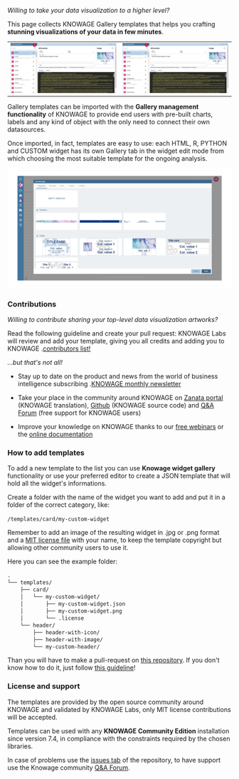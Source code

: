 *Willing to take your data visualization to a higher level?*

This page collects KNOWAGE Gallery templates that helps you crafting **stunning visualizations of your data in few minutes**.


|  |             |
|:-------------:|:---------------:|
|    [![gallery-setting](./assets/img/knowage-gallery-set.png)](https://github.com/KnowageLabs/knowage-gallery-templates/tree/main/templates/card)  |    [![gallery-setting](./assets/img/knowage-gallery-set.png)](https://github.com/KnowageLabs/knowage-gallery-templates/tree/main/templates/header)   |


Gallery templates can be imported with the **Gallery management functionality** of KNOWAGE to provide end users with pre-built charts, labels and any kind of object with the only need to connect their own datasources.

Once imported, in fact, templates are easy to use: each HTML, R, PYTHON and CUSTOM widget has its own Gallery tab in the widget edit mode from which choosing the most suitable template for the ongoing analysis.

![Cards](./assets/img/knowage-gallery-list.png)


### Contributions

*Willing to contribute sharing your top-level data visualization artworks?*

Read the following guideline and create your pull request: KNOWAGE Labs will review and add your template, giving you all credits and adding you to KNOWAGE .[contributors list!](https://www.knowage-suite.com/site/licensing/community-edition/)



*...but that's not all!*

* Stay up to date on the product and news from the world of business intelligence subscribing .[KNOWAGE monthly newsletter](https://www.knowage-suite.com/site/knowage-newsletter/)

* Take your place in the community around KNOWAGE on [Zanata portal](https://www.knowage-suite.com/zanata/) (KNOWAGE translation), [Github](https://github.com/KnowageLabs) (KNOWAGE source code) and [Q&A Forum](https://www.knowage-suite.com/qa/) (free support for KNOWAGE users)

* Improve your knowledge on KNOWAGE thanks to our [free webinars](https://www.knowage-suite.com/site/resources/knowage-webinars/) or the [online documentation](https://knowage-suite.readthedocs.io/)



### How to add templates

To add a new template to the list you can use **Knowage widget gallery** functionality or use your preferred editor to create a JSON template that will hold all the widget's informations.

Create a folder with the name of the widget you want to add and put it in a folder of the correct category, like:

``` /templates/card/my-custom-widget ```

Remember to add an image of the resulting widget in .jpg or .png format and a [MIT license file](https://github.com/git/git-scm.com/blob/main/MIT-LICENSE.txt) with your name, to keep the template copyright but allowing other community users to use it.

Here you can see the example folder:
``` 
.
└── templates/
    ├── card/
    │   └── my-custom-widget/
    │       ├── my-custom-widget.json
    │       ├── my-custom-widget.png
    │       └── .license
    └── header/
        ├── header-with-icon/
        ├── header-with-image/
        └── my-custom-header/

```

Than you will have to make a pull-request on [this repository](https://github.com/KnowageLabs/knowage-gallery-templates). If you don't know how to do it, just follow [this guideline](https://docs.github.com/en/desktop/contributing-and-collaborating-using-github-desktop/working-with-your-remote-repository-on-github-or-github-enterprise/creating-an-issue-or-pull-request)!

### License and support

The templates are provided by the open source community around KNOWAGE and validated by KNOWAGE Labs, only MIT license contributions will be accepted.

Templates can be used with any **KNOWAGE Community Edition** installation since version 7.4, in compliance with the constraints required by the chosen libraries.

In case of problems use the [issues tab](https://github.com/KnowageLabs/knowage-gallery-templates/issues) of the repository, to have support use the Knowage community [Q&A Forum](https://www.knowage-suite.com/qa/).